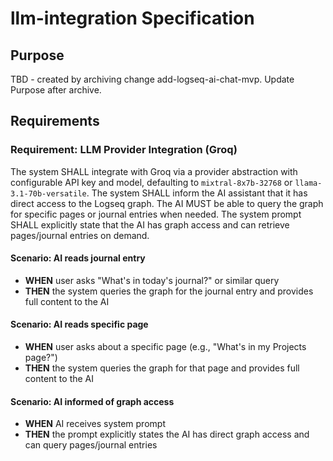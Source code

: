 # llm-integration Specification

## Purpose
TBD - created by archiving change add-logseq-ai-chat-mvp. Update Purpose after archive.
## Requirements
### Requirement: LLM Provider Integration (Groq)
The system SHALL integrate with Groq via a provider abstraction with configurable API key and model, defaulting to `mixtral-8x7b-32768` or `llama-3.1-70b-versatile`. The system SHALL inform the AI assistant that it has direct access to the Logseq graph. The AI MUST be able to query the graph for specific pages or journal entries when needed. The system prompt SHALL explicitly state that the AI has graph access and can retrieve pages/journal entries on demand.

#### Scenario: AI reads journal entry
- **WHEN** user asks "What's in today's journal?" or similar query
- **THEN** the system queries the graph for the journal entry and provides full content to the AI

#### Scenario: AI reads specific page
- **WHEN** user asks about a specific page (e.g., "What's in my Projects page?")
- **THEN** the system queries the graph for that page and provides full content to the AI

#### Scenario: AI informed of graph access
- **WHEN** AI receives system prompt
- **THEN** the prompt explicitly states the AI has direct graph access and can query pages/journal entries


